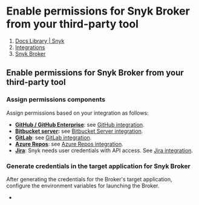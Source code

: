 # Enable permissions for Snyk Broker from your third-party tool

1.  [Docs Library \| Snyk](/hc/en-us)
2.  [Integrations](/hc/en-us/categories/360000598398-Integrations)
3.  [Snyk Broker](/hc/en-us/sections/360001138138-Snyk-Broker)

##  Enable permissions for Snyk Broker from your third-party tool

### Assign permissions components

Assign permissions based on your integration as follows:

* [**GitHub / GitHub Enterprise**](https://github.com/settings/tokens): see [GitHub integration](https://support.snyk.io/hc/en-us/articles/360004032117-GitHub-integration).
* [**Bitbucket server**](https://confluence.atlassian.com/bitbucket/grant-repository-access-to-users-and-groups-221449716.html)**:** see [Bitbucket Server integration](https://support.snyk.io/hc/en-us/articles/360004002218-Bitbucket-Server-integration). 
* [**GitLab**](https://docs.gitlab.com/ee/user/profile/personal_access_tokens.html): see [GitLab integration](https://support.snyk.io/hc/en-us/articles/360004002238-GitLab-integration).
* [**Azure Repos**](https://docs.microsoft.com/en-us/azure/devops/repos/): see [Azure Repos integration](https://support.snyk.io/hc/en-us/articles/360004002198-Azure-Repos-integration).
* [**Jira**](https://confluence.atlassian.com/cloud/api-tokens-938839638.html): Snyk needs user credentials with API access. See [Jira integration](https://support.snyk.io/hc/en-us/articles/360004002458-Jira). 

### Generate credentials in the target application for Snyk Broker

After generating the credentials for the Broker's target application, configure the environment variables for launching the Broker.

* 
